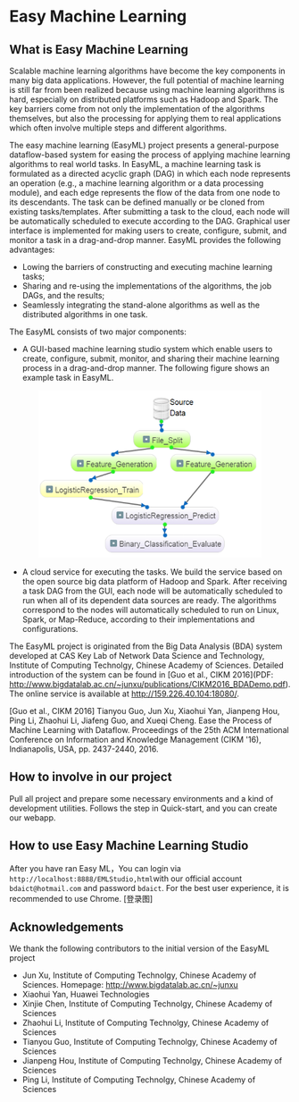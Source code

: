 # Easy Machine Learning

## What is Easy Machine Learning
Scalable machine learning algorithms have become the key components in many big data applications. However, the full potential of machine learning is still far from been realized because using machine learning algorithms is hard,
especially on distributed platforms such as Hadoop and Spark. The key barriers come from not only the implementation of the algorithms themselves, but also the processing for applying them to real applications which often involve multiple steps and different algorithms. 

The easy machine learning (EasyML) project presents a general-purpose dataflow-based system for easing the process of applying machine learning algorithms to real world tasks. In EasyML, a machine learning task is formulated as a directed acyclic graph (DAG) in which each node represents an operation (e.g., a machine learning algorithm or a data processing module), and each edge represents the flow of the data from one node to its descendants. The task can be defined manually or be cloned from existing tasks/templates. After submitting a task to the cloud, each node will be automatically scheduled to execute according to the DAG. Graphical user interface is implemented for making users to create, configure, submit, and monitor a task in a drag-and-drop manner. EasyML provides the following advantages: 
* Lowing the barriers of constructing and executing machine learning tasks;
* Sharing and re-using the implementations of the algorithms, the job DAGs, and the results;
* Seamlessly integrating the stand-alone algorithms as well as the distributed algorithms in one task.

The EasyML consists of two major components: 
* A GUI-based machine learning studio system which enable users to create, configure, submit, monitor, and sharing their machine learning process in a drag-and-drop manner. The following figure shows an example task in EasyML. 

<div align=center>
<img src="./img/LR_DAG.png" width="400" height="300" alt="An example dataflow DAG"/>
</div>

* A cloud service for executing the tasks. We build the service based on the open source big data platform of Hadoop and Spark. After receiving a task DAG from the GUI, each node will be automatically scheduled to run when all of its dependent data sources are ready. The algorithms correspond to the nodes will automatically scheduled to run on Linux, Spark, or Map-Reduce, according to their implementations and configurations.


The EasyML project is originated from the Big Data Analysis (BDA) system developed at CAS Key Lab of Network Data Science and Technology, Institute of Computing Technolgy, Chinese Academy of Sciences. Detailed introduction of the system can be found in [Guo et al., CIKM 2016](PDF: http://www.bigdatalab.ac.cn/~junxu/publications/CIKM2016_BDADemo.pdf). The online service is available at http://159.226.40.104:18080/.   

[Guo et al., CIKM 2016] Tianyou Guo, Jun Xu, Xiaohui Yan, Jianpeng Hou, Ping Li, Zhaohui Li, Jiafeng Guo, and Xueqi Cheng. Ease the Process of Machine Learning with Dataflow. Proceedings of the 25th ACM International Conference on Information and Knowledge Management (CIKM '16), Indianapolis, USA, pp. 2437-2440, 2016. 

## How to involve in our project

Pull all project and prepare some necessary environments and a kind of development utilities. Follows the step in Quick-start, and you can create our webapp.


## How to use Easy Machine Learning Studio 
After you have ran Easy ML，You can login via `http://localhost:8888/EMLStudio,html`with our official account `bdaict@hotmail.com` and password `bdaict`. For the best user experience, it is recommended to use Chrome.
[登录图]

## Acknowledgements
We thank the following contributors to the initial version of the EasyML project
* Jun Xu, Institute of Computing Technolgy, Chinese Academy of Sciences. Homepage: http://www.bigdatalab.ac.cn/~junxu
* Xiaohui Yan, Huawei Technologies 
* Xinjie Chen,  Institute of Computing Technolgy, Chinese Academy of Sciences
* Zhaohui Li,  Institute of Computing Technolgy, Chinese Academy of Sciences
* Tianyou Guo,  Institute of Computing Technolgy, Chinese Academy of Sciences
* Jianpeng Hou,  Institute of Computing Technolgy, Chinese Academy of Sciences
* Ping Li,  Institute of Computing Technolgy, Chinese Academy of Sciences


